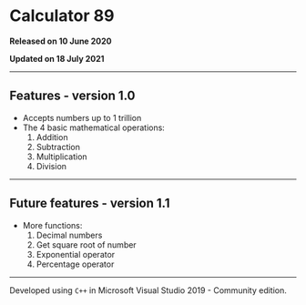 # Calculator 89

**Released on 10 June 2020**

**Updated on 18 July 2021**

***

## Features - version 1.0

- Accepts numbers up to 1 trillion
- The 4 basic mathematical operations:
	1. Addition
	2. Subtraction
	3. Multiplication
	4. Division

***

## Future features - version 1.1

- More functions:
	1. Decimal numbers
	2. Get square root of number
	3. Exponential operator
	4. Percentage operator
	
***

Developed using `C++` in Microsoft Visual Studio 2019 - Community edition.